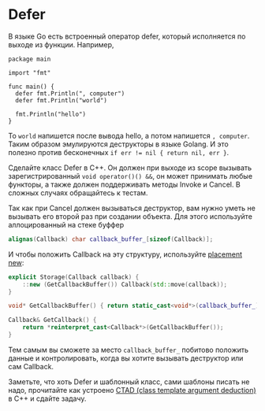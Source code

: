 # Defer

В языке Go есть встроенный оператор defer, который исполняется по выходе из функции. Например,

```golang
package main

import "fmt"

func main() {
  defer fmt.Println(", computer")
  defer fmt.Println("world")

  fmt.Println("hello")
}
```

То `world` напишется после вывода hello, а потом напишется `, computer`. Таким образом эмулируются деструкторы в языке Golang. И это полезно против бесконечных `if err != nil { return nil, err }`.

Сделайте класс Defer в C++. Он должен при выходе из scope вызывать зарегистрированный `void operator()() &&`, он может принимать любые функторы, а также должен поддерживать методы Invoke и Cancel. В сложных случаях обращайтесь к тестам.

Так как при Cancel должен вызываться деструктор, вам нужно уметь не вызывать его второй раз при создании объекта. Для этого используйте аллоцированный на стеке буффер

```cpp
alignas(Callback) char callback_buffer_[sizeof(Callback)];
```

И чтобы положить Callback на эту структуру, используйте [placement new](https://en.cppreference.com/w/cpp/language/new):

```cpp
explicit Storage(Callback callback) {
    ::new (GetCallbackBuffer()) Callback(std::move(callback));
}

void* GetCallbackBuffer() { return static_cast<void*>(callback_buffer_); }

Callback& GetCallback() {
    return *reinterpret_cast<Callback*>(GetCallbackBuffer());
}
```

Тем самым вы сможете за место `callback_buffer_` побитово положить данные и контролировать, когда вы хотите вызывать деструктор или сам Callback.

Заметьте, что хоть Defer и шаблонный класс, сами шаблоны писать не надо, прочитайте как устроено [CTAD (class template argument deduction)](https://en.cppreference.com/w/cpp/language/class_template_argument_deduction) в C++ и сдайте задачу.

